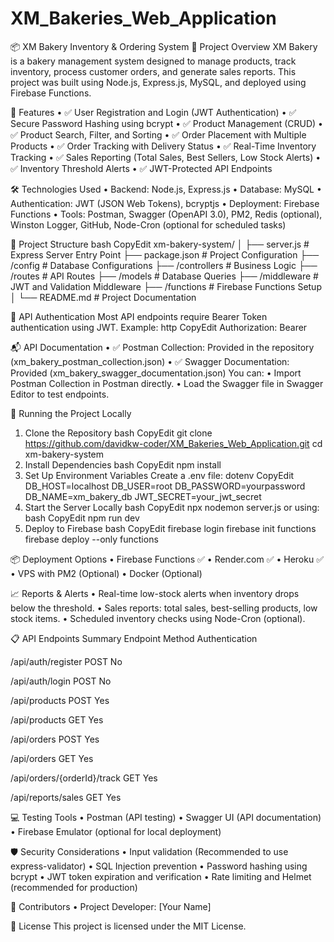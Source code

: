 # XM_Bakeries_Web_Application
📦 XM Bakery Inventory & Ordering System
🥖 Project Overview
XM Bakery is a bakery management system designed to manage products, track inventory, process customer orders, and generate sales reports.
This project was built using Node.js, Express.js, MySQL, and deployed using Firebase Functions.

🚀 Features
•	✅ User Registration and Login (JWT Authentication)
•	✅ Secure Password Hashing using bcrypt
•	✅ Product Management (CRUD)
•	✅ Product Search, Filter, and Sorting
•	✅ Order Placement with Multiple Products
•	✅ Order Tracking with Delivery Status
•	✅ Real-Time Inventory Tracking
•	✅ Sales Reporting (Total Sales, Best Sellers, Low Stock Alerts)
•	✅ Inventory Threshold Alerts
•	✅ JWT-Protected API Endpoints

🛠️ Technologies Used
•	Backend: Node.js, Express.js
•	Database: MySQL
•	Authentication: JWT (JSON Web Tokens), bcryptjs
•	Deployment: Firebase Functions
•	Tools: Postman, Swagger (OpenAPI 3.0), PM2, Redis (optional), Winston Logger, GitHub, Node-Cron (optional for scheduled tasks)

📂 Project Structure
bash
CopyEdit
xm-bakery-system/
│
├── server.js               # Express Server Entry Point
├── package.json            # Project Configuration
├── /config                 # Database Configurations
├── /controllers            # Business Logic
├── /routes                 # API Routes
├── /models                 # Database Queries
├── /middleware             # JWT and Validation Middleware
├── /functions              # Firebase Functions Setup
│
└── README.md               # Project Documentation

🔐 API Authentication
Most API endpoints require Bearer Token authentication using JWT.
Example:
http
CopyEdit
Authorization: Bearer <your-jwt-token>

📬 API Documentation
•	✅ Postman Collection: Provided in the repository (xm_bakery_postman_collection.json)
•	✅ Swagger Documentation: Provided (xm_bakery_swagger_documentation.json)
You can:
•	Import Postman Collection in Postman directly.
•	Load the Swagger file in Swagger Editor to test endpoints.

🧪 Running the Project Locally
1. Clone the Repository
bash
CopyEdit
git clone https://github.com/davidkw-coder/XM_Bakeries_Web_Application.git
cd xm-bakery-system
2. Install Dependencies
bash
CopyEdit
npm install
3. Set Up Environment Variables
Create a .env file:
dotenv
CopyEdit
DB_HOST=localhost
DB_USER=root
DB_PASSWORD=yourpassword
DB_NAME=xm_bakery_db
JWT_SECRET=your_jwt_secret
4. Start the Server Locally
bash
CopyEdit
npx nodemon server.js
or using:
bash
CopyEdit
npm run dev
5. Deploy to Firebase
bash
CopyEdit
firebase login
firebase init functions
firebase deploy --only functions

📦 Deployment Options
•	Firebase Functions ✅
•	Render.com ✅
•	Heroku ✅
•	VPS with PM2 (Optional)
•	Docker (Optional)

📈 Reports & Alerts
•	Real-time low-stock alerts when inventory drops below the threshold.
•	Sales reports: total sales, best-selling products, low stock items.
•	Scheduled inventory checks using Node-Cron (optional).

📋 API Endpoints Summary
Endpoint	Method	Authentication

/api/auth/register	POST	No

/api/auth/login	POST	No

/api/products	POST	Yes

/api/products	GET	Yes

/api/orders	POST	Yes

/api/orders	GET	Yes

/api/orders/{orderId}/track	GET	Yes

/api/reports/sales	GET	Yes

💻 Testing Tools
•	Postman (API testing)
•	Swagger UI (API documentation)
•	Firebase Emulator (optional for local deployment)

🛡️ Security Considerations
•	Input validation (Recommended to use express-validator)
•	SQL Injection prevention
•	Password hashing using bcrypt
•	JWT token expiration and verification
•	Rate limiting and Helmet (recommended for production)

👥 Contributors
•	Project Developer: [Your Name]

📜 License
This project is licensed under the MIT License.

